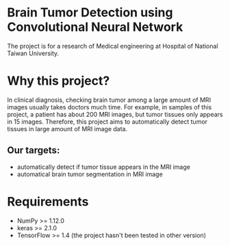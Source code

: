 # Brain Tumor Detection using Convolutional Neural Network
The project is for a research of Medical engineering at Hospital of National Taiwan University.
# Why this project?
In clinical diagnosis, checking brain tumor among a large amount of MRI images usually takes doctors much time. For example, in samples of this project, a patient has about 200 MRI images, but tumor tissues only appears in 15 images. Therefore, this project aims to automatically detect tumor tissues in large amount of MRI image data.

## Our targets:

 * automatically detect if tumor tissue appears in the MRI image
 * automatical brain tumor segmentation in MRI image

# Requirements
* NumPy >= 1.12.0
* keras >= 2.1.0
* TensorFlow >= 1.4 (the project hasn't been tested in other version)
